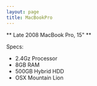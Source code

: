 ```yaml
---
layout: page
title: MacBookPro
---
```


** Late 2008 MacBook Pro, 15" **

Specs:

* 2.4Gz Processor
* 8GB RAM
* 500GB Hybrid HDD
* OSX Mountain Lion
